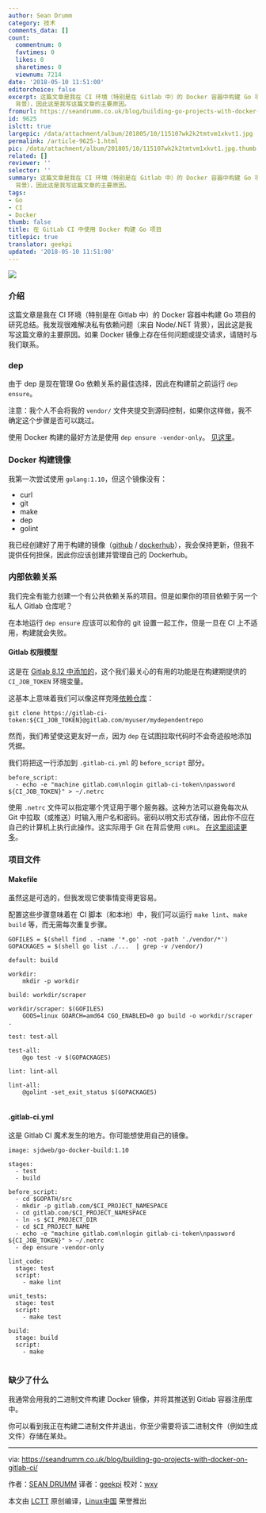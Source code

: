 ```yaml
---
author: Sean Drumm
category: 技术
comments_data: []
count:
  commentnum: 0
  favtimes: 0
  likes: 0
  sharetimes: 0
  viewnum: 7214
date: '2018-05-10 11:51:00'
editorchoice: false
excerpt: 这篇文章是我在 CI 环境（特别是在 Gitlab 中）的 Docker 容器中构建 Go 项目的研究总结。我发现很难解决私有依赖问题（来自 Node/.NET
  背景），因此这是我写这篇文章的主要原因。
fromurl: https://seandrumm.co.uk/blog/building-go-projects-with-docker-on-gitlab-ci/
id: 9625
islctt: true
largepic: /data/attachment/album/201805/10/115107wk2k2tmtvm1xkvt1.jpg
permalink: /article-9625-1.html
pic: /data/attachment/album/201805/10/115107wk2k2tmtvm1xkvt1.jpg.thumb.jpg
related: []
reviewer: ''
selector: ''
summary: 这篇文章是我在 CI 环境（特别是在 Gitlab 中）的 Docker 容器中构建 Go 项目的研究总结。我发现很难解决私有依赖问题（来自 Node/.NET
  背景），因此这是我写这篇文章的主要原因。
tags:
- Go
- CI
- Docker
thumb: false
title: 在 GitLab CI 中使用 Docker 构建 Go 项目
titlepic: true
translator: geekpi
updated: '2018-05-10 11:51:00'
---
```


![](/data/attachment/album/201805/10/115107wk2k2tmtvm1xkvt1.jpg)


### 介绍


这篇文章是我在 CI 环境（特别是在 Gitlab 中）的 Docker 容器中构建 Go 项目的研究总结。我发现很难解决私有依赖问题（来自 Node/.NET 背景），因此这是我写这篇文章的主要原因。如果 Docker 镜像上存在任何问题或提交请求，请随时与我们联系。


### dep


由于 dep 是现在管理 Go 依赖关系的最佳选择，因此在构建前之前运行 `dep ensure`。


注意：我个人不会将我的 `vendor/` 文件夹提交到源码控制，如果你这样做，我不确定这个步骤是否可以跳过。


使用 Docker 构建的最好方法是使用 `dep ensure -vendor-only`。 [见这里](https://github.com/golang/dep/blob/master/docs/FAQ.md#how-do-i-use-dep-with-docker)。


### Docker 构建镜像


我第一次尝试使用 `golang:1.10`，但这个镜像没有：


* curl
* git
* make
* dep
* golint


我已经创建好了用于构建的镜像（[github](https://github.com/sjdweb/go-docker-build/blob/master/Dockerfile) / [dockerhub](https://hub.docker.com/r/sjdweb/go-docker-build/)），我会保持更新，但我不提供任何担保，因此你应该创建并管理自己的 Dockerhub。


### 内部依赖关系


我们完全有能力创建一个有公共依赖关系的项目。但是如果你的项目依赖于另一个私人 Gitlab 仓库呢？


在本地运行 `dep ensure` 应该可以和你的 git 设置一起工作，但是一旦在 CI 上不适用，构建就会失败。


#### Gitlab 权限模型


这是在 [Gitlab 8.12 中添加的](https://docs.gitlab.com/ce/user/project/new_ci_build_permissions_model.html)，这个我们最关心的有用的功能是在构建期提供的 `CI_JOB_TOKEN` 环境变量。


这基本上意味着我们可以像这样克隆[依赖仓库](https://docs.gitlab.com/ce/user/project/new_ci_build_permissions_model.html#dependent-repositories)：



```
git clone https://gitlab-ci-token:${CI_JOB_TOKEN}@gitlab.com/myuser/mydependentrepo

```

然而，我们希望使这更友好一点，因为 `dep` 在试图拉取代码时不会奇迹般地添加凭据。


我们将把这一行添加到 `.gitlab-ci.yml` 的 `before_script` 部分。



```
before_script:
  - echo -e "machine gitlab.com\nlogin gitlab-ci-token\npassword ${CI_JOB_TOKEN}" > ~/.netrc

```

使用 `.netrc` 文件可以指定哪个凭证用于哪个服务器。这种方法可以避免每次从 Git 中拉取（或推送）时输入用户名和密码。密码以明文形式存储，因此你不应在自己的计算机上执行此操作。这实际用于 Git 在背后使用 `cURL`。 [在这里阅读更多](https://github.com/bagder/everything-curl/blob/master/usingcurl-netrc.md)。


### 项目文件


#### Makefile


虽然这是可选的，但我发现它使事情变得更容易。


配置这些步骤意味着在 CI 脚本（和本地）中，我们可以运行 `make lint`、`make build` 等，而无需每次重复步骤。



```
GOFILES = $(shell find . -name '*.go' -not -path './vendor/*')
GOPACKAGES = $(shell go list ./...  | grep -v /vendor/)

default: build

workdir:
    mkdir -p workdir

build: workdir/scraper

workdir/scraper: $(GOFILES)
    GOOS=linux GOARCH=amd64 CGO_ENABLED=0 go build -o workdir/scraper .

test: test-all

test-all:
    @go test -v $(GOPACKAGES)

lint: lint-all

lint-all:
    @golint -set_exit_status $(GOPACKAGES)


```

#### .gitlab-ci.yml


这是 Gitlab CI 魔术发生的地方。你可能想使用自己的镜像。



```
image: sjdweb/go-docker-build:1.10

stages:
  - test
  - build

before_script:
  - cd $GOPATH/src
  - mkdir -p gitlab.com/$CI_PROJECT_NAMESPACE
  - cd gitlab.com/$CI_PROJECT_NAMESPACE
  - ln -s $CI_PROJECT_DIR
  - cd $CI_PROJECT_NAME
  - echo -e "machine gitlab.com\nlogin gitlab-ci-token\npassword ${CI_JOB_TOKEN}" > ~/.netrc
  - dep ensure -vendor-only

lint_code:
  stage: test
  script:
    - make lint

unit_tests:
  stage: test
  script:
    - make test

build:
  stage: build
  script:
    - make


```

### 缺少了什么


我通常会用我的二进制文件构建 Docker 镜像，并将其推送到 Gitlab 容器注册库中。


你可以看到我正在构建二进制文件并退出，你至少需要将该二进制文件（例如生成文件）存储在某处。




---


via: <https://seandrumm.co.uk/blog/building-go-projects-with-docker-on-gitlab-ci/>


作者：[SEAN DRUMM](https://seandrumm.co.uk/) 译者：[geekpi](https://github.com/geekpi) 校对：[wxy](https://github.com/wxy)


本文由 [LCTT](https://github.com/LCTT/TranslateProject) 原创编译，[Linux中国](https://linux.cn/) 荣誉推出
